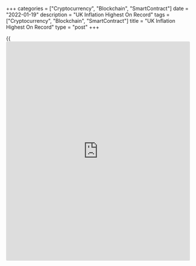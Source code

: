 +++
categories = ["Cryptocurrency", "Blockchain", "SmartContract"]
date = "2022-01-19"
description = "UK Inflation Highest On Record"
tags = ["Cryptocurrency", "Blockchain", "SmartContract"]
title = "UK Inflation Highest On Record"
type = "post"
+++

{{<iframe id="large-banner" src="https://www.bounty.group/#slide=8.0" width="100%" height="600" scrolling="no" style="border: 0px solid rgb(216, 221, 230); border-radius: 3px;">}}

UK consumer price inflation accelerated more-than-expected in December
to the highest since records began in 1997, data from the Office for
National Statistics revealed on Wednesday.

Consumer price inflation rose to 5.4 percent in December from 5.1
percent in November. The rate was forecast to climb to 5.2 percent.

This was the highest annual inflation rate in the National Statistic
data series, which began in January 1997.

On a monthly basis, consumer prices gained 0.5 percent after climbing
0.7 percent in November. Inflation was forecast to ease to 0.3 percent.

Core inflation that excludes energy, food, alcoholic beverages and
tobacco, advanced to 4.2 percent from 4.0 percent in November.

Another report from ONS showed that factory gate price inflation slowed
marginally in December.

Output price inflation decreased to 9.3 percent in December from 9.4
percent in November. This was the first time the annual rate of output
inflation has slowed since May 2020. Economists had forecast the rate to
remain unchanged at 9.4 percent.

Month-on-month, output prices grew 0.3 percent, following November's 1.0
percent increase.

At the same time, input price inflation slowed to 13.5 percent from 15.2
percent a month ago. The rate was also below the economists' forecast of
13.7 percent.

On a monthly basis, input prices were down 0.2 percent, in contrast to
the 1.5 percent increase in November.

For comments and feedback [contact](https://www.playgroundfx.com/contact/): editorial@rtt[news](https://www.letsplayfx.com/blog/forex-news-website/).com

[Economic News][1]

 **What parts of the world are seeing the best (and worst) economic
performances lately? Click[here][2] to check out our [Econ Scorecard][2]
and find out! See up-to-the-moment [ranking](https://www.playgroundfx.com/blog/crypto-exchange-ranking/)s for the best and worst
performers in [GDP][3], [unemployment rate][4], [inflation][5] and much
more.**

   1. www.rtt[news](https://www.letsplayfx.com/blog/forex-news-website/).com/Content/EconomicNews.aspx
   2. www.rtt[news](https://www.letsplayfx.com/blog/forex-news-website/).com/economic-scorecard/world-rank/PPI/highest-performance.aspx
   3. www.rtt[news](https://www.letsplayfx.com/blog/forex-news-website/).com/economic-scorecard/world-rank/GDP/highest-performance.aspx
   4. www.rtt[news](https://www.letsplayfx.com/blog/forex-news-website/).com/economic-scorecard/world-rank/unemployment-rate/lowest-performance.aspx
   5. www.rtt[news](https://www.letsplayfx.com/blog/forex-news-website/).com/economic-scorecard/world-rank/CPI/highest-performance.aspx